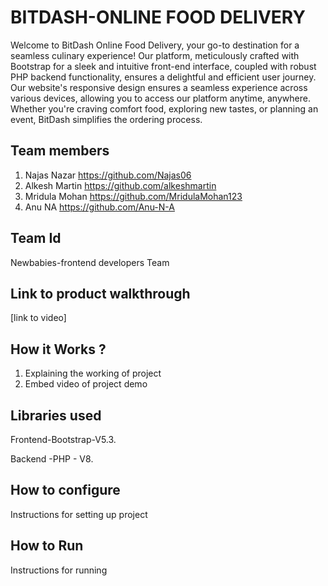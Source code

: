 # BITDASH-ONLINE FOOD DELIVERY
Welcome to BitDash Online Food Delivery, your go-to destination for a seamless culinary experience! Our platform, meticulously crafted with Bootstrap for a sleek and intuitive front-end interface, coupled with robust PHP backend functionality, ensures a delightful and efficient user journey.
Our website's responsive design ensures a seamless experience across various devices, allowing you to access our platform anytime, anywhere. Whether you're craving comfort food, exploring new tastes, or planning an event, BitDash simplifies the ordering process.
## Team members
1. Najas Nazar https://github.com/Najas06
2. Alkesh Martin https://github.com/alkeshmartin
3. Mridula Mohan https://github.com/MridulaMohan123
4. Anu NA https://github.com/Anu-N-A

## Team Id
Newbabies-frontend developers Team

## Link to product walkthrough
[link to video]
## How it Works ?
1. Explaining the working of project
2. Embed video of project demo
## Libraries used
Frontend-Bootstrap-V5.3.

Backend -PHP - V8.
## How to configure
Instructions for setting up project
## How to Run
Instructions for running

